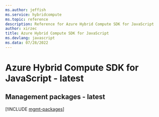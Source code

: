 ```yaml
---
ms.author: jeffish
ms.service: hybridcompute
ms.topic: reference
description: Reference for Azure Hybrid Compute SDK for JavaScript
author: xirzec
title: Azure Hybrid Compute SDK for JavaScript
ms.devlang: javascript
ms.data: 07/28/2022
---
```

# Azure Hybrid Compute SDK for JavaScript - latest

## Management packages - latest
[!INCLUDE [mgmt-packages](hybrid-compute-mgmt-index.md)]